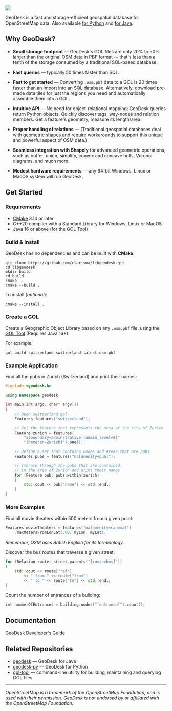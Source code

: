 <img src="https://docs.geodesk.com/img/github-header.png">

GeoDesk is a fast and storage-efficient geospatial database for OpenStreetMap data. 
Also available [for Python](http://www.github.com/clarisma/geodesk-py) and [for Java](http://www.github.com/clarisma/geodesk).

## Why GeoDesk?

- **Small storage footprint** &mdash; GeoDesk's GOL files are only 20% to 50% larger than the original OSM data in PBF format &mdash; that's less than a tenth of the storage consumed by a traditional SQL-based database.

- **Fast queries** &mdash; typically 50 times faster than SQL. 

- **Fast to get started** &mdash; Converting `.osm.pbf` data to a GOL is 20 times faster than an import into an SQL database. Alternatively, download pre-made data tiles for just the regions you need and automatically assemble them into a GOL.

- **Intuitive API** &mdash; No need for object-relational mapping; GeoDesk queries return Python objects. Quickly discover tags, way-nodes and relation members. Get a feature's geometry, measure its length/area. 
 
- **Proper handling of relations** &mdash; (Traditional geospatial databases deal with geometric shapes and require workarounds to support this unique and powerful aspect of OSM data.)

- **Seamless integration with Shapely** for advanced geometric operations, such as buffer, union, simplify, convex and concave hulls, Voronoi diagrams, and much more.

- **Modest hardware requirements** &mdash; any 64-bit Windows, Linux or MacOS system will run GeoDesk.
 
## Get Started

### Requirements

- [CMake](https://cmake.org/download) 3.14 or later
- C++20 compiler with a Standard Library for Windows, Linux or MacOS
- Java 16 or above (for the GOL Tool)
 
### Build & Install

GeoDesk has no dependencies and can be built with **CMake**:

```
git clone https://github.com/clarisma/libgeodesk.git
cd libgeodesk
mkdir build
cd build
cmake ..
cmake --build .
```

To install (*optional*):

```
cmake --install .
```

### Create a GOL

Create a Geographic Object Library based on any `.osm.pbf` file, using the 
[GOL Tool](https://www.geodesk.com/download) (Requires Java 16+).

For example:

```
gol build switzerland switzerland-latest.osm.pbf
```

### Example Application

Find all the pubs in Zurich (Switzerland) and print their names:

```cpp
#include <geodesk.h>

using namespace geodesk;

int main(int argc, char* argv[])
{
    // Open switzerland.gol
    Features features("switzerland");      

    // Get the feature that represents the area of the city of Zurich
    Feature zurich = features(
        "a[boundary=adminstrative][admin_level=8]"
        "[name:en=Zurich]").one();

    // Define a set that contains nodes and areas that are pubs
    Features pubs = features("na[amenity=pub]");

    // Iterate through the pubs that are contained 
    // in the area of Zurich and print their names
    for (Feature pub: pubs.within(zurich)
    {
        std::cout << pub["name"] << std::endl;
    }
}
```

### More Examples

Find all movie theaters within 500 meters from a given point:

```cpp
Features movieTheaters = features("na[amenity=cinema]")
    .maxMetersFromLonLat(500, myLon, myLat);
```

*Remember, OSM uses British English for its terminology.*

Discover the bus routes that traverse a given street:

```cpp
for (Relation route: street.parents("[route=bus]"))
{
    std::cout << route["ref"] 
        << " from " << route["from"] 
        << " to " << route["to"] << std::endl;
}
```

Count the number of entrances of a building:

```cpp
int numberOfEntrances = building.nodes("[entrance]").count();
```

## Documentation

[GeoDesk Developer's Guide](https://docs.geodesk.com/cpp)

## Related Repositories

- [geodesk](http://www.github.com/clarisma/geodesk) &mdash; GeoDesk for Java
- [geodesk-py](http://www.github.com/clarisma/geodesk) &mdash; GeoDesk for Python
- [gol-tool](http://www.github.com/clarisma/gol-tool) &mdash; command-line utility for building, maintaining and querying GOL files

---

*OpenStreetMap is a trademark of the OpenStreetMap Foundation, and is used with their permission. GeoDesk is not endorsed by or affiliated with the OpenStreetMap Foundation.*
